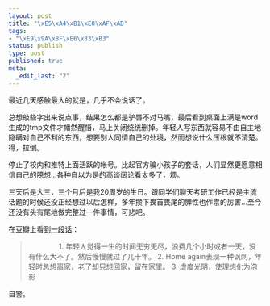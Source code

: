 ```yaml
--- 
layout: post
title: "\xE5\xA4\xB1\xE8\xAF\xAD"
tags: 
- "\xE9\x9A\x8F\xE6\x83\xB3"
status: publish
type: post
published: true
meta: 
  _edit_last: "2"
---
```

最近几天感触最大的就是，几乎不会说话了。

总想敲些字出来说点事，结果怎么都是驴唇不对马嘴，最后看到桌面上满是word生成的tmp文件才幡然醒悟，马上关闭统统删掉。年轻人写东西就容易不由自主地隐瞒对自己不利的东西，想要别人同情自己的处境，然而想说什么压根就不清楚。得，拉倒。

停止了校内和推特上面活跃的帐号。比起官方骗小孩子的套话，人们显然更愿意相信自己的臆想…各种自以为是的高谈阔论看太多了，烦。

三天后是大三，三个月后是我20周岁的生日。跟同学们聊天考研工作已经是主流话题的时候还没正经想过以后怎样，多年攒下畏首畏尾的脾性也作祟的厉害…至今还没有头有尾地做完整过一件事情，可悲吧。

在豆瓣上看到<a href="http://music.douban.com/review/3106475/">一段话</a>：

<blockquote>　　　　
1. 年轻人觉得一生的时间无穷无尽，浪费几个小时或者一天，没有什么大不了。然后慢慢就过了几十年。 
2. Home again表现一种讽刺，年轻时总想离家，老了却只想回家，留在家里。 
3. 虚度光阴，使理想化为泡影
</blockquote>

自警。

